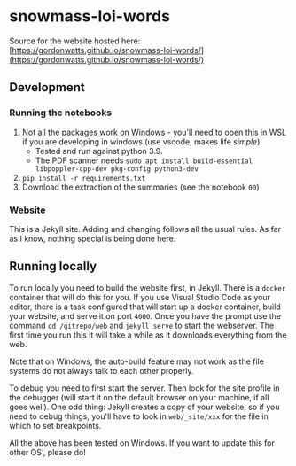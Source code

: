 # snowmass-loi-words

Source for the website hosted here: [https://gordonwatts.github.io/snowmass-loi-words/](https://gordonwatts.github.io/snowmass-loi-words/)

## Development

### Running the notebooks

1. Not all the packages work on Windows - you'll need to open this in WSL if you are developing in windows (use vscode, makes life *simple*).
    - Tested and run against python 3.9.
    - The PDF scanner needs `sudo apt install build-essential libpoppler-cpp-dev pkg-config python3-dev`
1. `pip install -r requirements.txt`
1. Download the extraction of the summaries (see the notebook `00`)

### Website

This is a Jekyll site. Adding and changing follows all the usual rules. As far as I know, nothing special is being done here.

## Running locally

To run locally you need to build the website first, in Jekyll. There is a `docker` container that will do this for you. If you use Visual Studio Code as your editor, there is a task configured that will start up a docker container, build your website, and serve it on port `4000`. Once you have the prompt use the command `cd /gitrepo/web` and `jekyll serve` to start the webserver. The first time you run this it will take a while as it downloads everything from the web.

Note that on Windows, the auto-build feature may not work as the file systems do not always talk to each other properly.

To debug you need to first start the server. Then look for the site profile in the debugger (will start it on the default browser on your machine, if all goes well). One odd thing: Jekyll creates a copy of your website, so if you need to debug things, you'll have to look in `web/_site/xxx` for the file in which to set breakpoints.

All the above has been tested on Windows. If you want to update this for other OS', please do!
